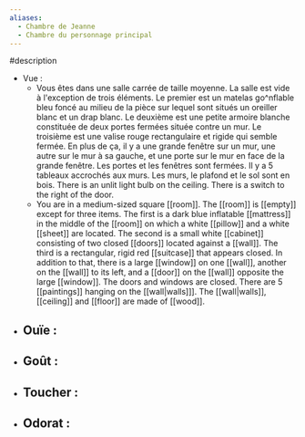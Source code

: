 ```yaml
---
aliases:
  - Chambre de Jeanne
  - Chambre du personnage principal
---
```

#description

- Vue : 
	- Vous êtes dans une salle carrée de taille moyenne. La salle est vide à l'exception de trois éléments. Le premier est un matelas go^nflable bleu foncé au milieu de la pièce sur lequel sont situés un oreiller blanc et un drap blanc. Le deuxième est une petite armoire blanche constituée de deux portes fermées située contre un mur. Le troisième est une valise rouge rectangulaire et rigide qui semble fermée. En plus de ça, il y a une grande fenêtre sur un mur, une autre sur le mur à sa gauche, et une porte sur le mur en face de la grande fenêtre. Les portes et les fenêtres sont fermées. Il y a 5 tableaux accrochés aux murs. Les murs, le plafond et le sol sont en bois. There is an unlit light bulb on the ceiling. There is a switch to the right of the door.
	- You are in a medium-sized square [[room]]. The [[room]] is [[empty]] except for three items. The first is a dark blue inflatable [[mattress]] in the middle of the [[room]] on which a white [[pillow]] and a white [[sheet]] are located. The second is a small white [[cabinet]] consisting of two closed [[doors]] located against a [[wall]]. The third is a rectangular, rigid red [[suitcase]] that appears closed. In addition to that, there is a large [[window]] on one [[wall]], another on the [[wall]] to its left, and a [[door]] on the [[wall]] opposite the large [[window]]. The doors and windows are closed. There are 5 [[paintings]] hanging on the [[wall|walls]]]. The [[wall|walls]], [[ceiling]] and [[floor]] are made of [[wood]].
- Ouïe :
	- 
- Goût :
	- 
- Toucher : 
	- 
- Odorat : 
	- 